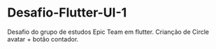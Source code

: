 # Desafio-Flutter-UI-1
Desafio do grupo de estudos Epic Team em flutter. Crianção de Circle avatar + botão contador. 
